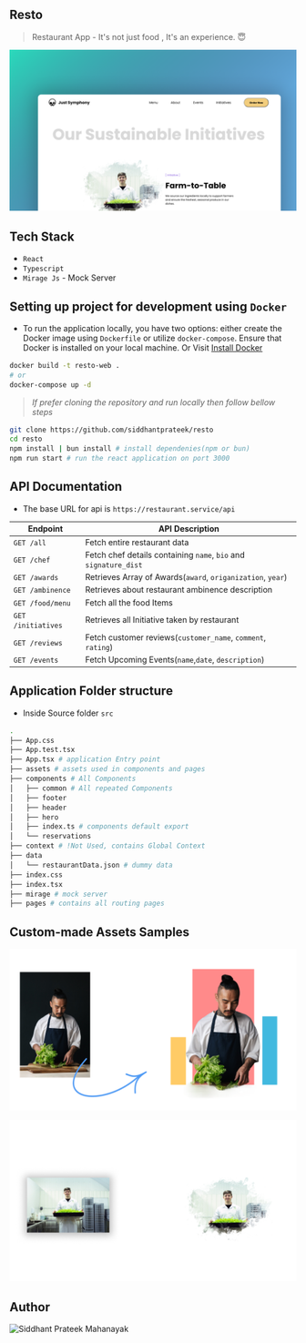 ## Resto

> Restaurant App - It's not just food , It's an experience. 😇

![](./assets/thumb2.png)

## Tech Stack

- `React`
- `Typescript`
- `Mirage Js` - Mock Server 


## Setting up project for development using `Docker`

- To run the application locally, you have two options: either create the Docker image using `Dockerfile` or utilize `docker-compose`. Ensure that Docker is installed on your local machine.  Or Visit [Install Docker](https://docs.docker.com/engine/install/)

```bash
docker build -t resto-web . 
# or
docker-compose up -d
```
> _If prefer cloning the repository and run locally then follow bellow steps_

```bash
git clone https://github.com/siddhantprateek/resto
cd resto
npm install | bun install # install dependenies(npm or bun)
npm run start # run the react application on port 3000
```


## API Documentation

- The base URL for api is `https://restaurant.service/api`

 
| Endpoint | API Description | 
| -------- | -------- | 
| `GET /all`     | Fetch entire restaurant data     | 
| `GET /chef`    | Fetch chef details containing `name`, `bio` and `signature_dist`    | 
| `GET /awards`     | Retrieves Array of Awards(`award`, `origanization`, `year`)     | 
| `GET /ambinence`     | Retrieves about restaurant ambinence description    | 
| `GET /food/menu`     | Fetch all the food Items     | 
| `GET /initiatives`     | Retrieves all Initiative taken by restaurant     | 
| `GET /reviews`     | Fetch customer reviews(`customer_name`, `comment`, `rating`)   | 
| `GET /events`     | Fetch Upcoming Events(`name`,`date`, `description`)    | 


## Application Folder structure

- Inside Source folder `src`
```bash
.
├── App.css
├── App.test.tsx
├── App.tsx # application Entry point
├── assets # assets used in components and pages
├── components # All Components
│   ├── common # All repeated Components
│   ├── footer
│   ├── header
│   ├── hero
│   ├── index.ts # components default export
│   └── reservations
├── context # !Not Used, contains Global Context
├── data 
│   └── restaurantData.json # dummy data
├── index.css
├── index.tsx
├── mirage # mock server
├── pages # contains all routing pages

```

## Custom-made Assets Samples

![](./assets/custom-assets.png)

![](./assets/custom-img.png)

## Author 

![Siddhant Prateek Mahanayak](https://github.com/siddhantprateek)